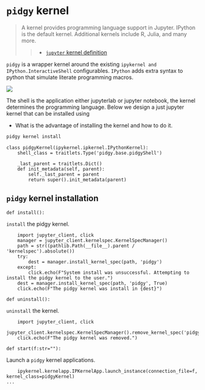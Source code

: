 # `pidgy` kernel

> A kernel provides programming language support in Jupyter. IPython is the default kernel. Additional kernels include R, Julia, and many more.
>
> > - [`jupyter` kernel definition](https://jupyter.readthedocs.io/en/latest/glossary.html#term-kernel)

`pidgy` is a wrapper kernel around the
existing `ipykernel and IPython.InteractiveShell` configurables.
`IPython` adds extra syntax to python that simulate literate programming
macros.

![](https://jupyter.readthedocs.io/en/latest/_images/other_kernels.png)

<!--

    import IPython, ipykernel.ipkernel, ipykernel.kernelapp, pidgy, traitlets, ipykernel.kernelspec, ipykernel.zmqshell, pathlib

-->

The shell is the application either jupyterlab or jupyter notebook, the kernel
determines the programming language. Below we design a just jupyter kernel that
can be installed using

- What is the advantage of installing the kernel and how to do it.

```bash
pidgy kernel install
```

    class pidgyKernel(ipykernel.ipkernel.IPythonKernel):
        shell_class = traitlets.Type('pidgy.base.pidgyShell')

        _last_parent = traitlets.Dict()
        def init_metadata(self, parent):
            self._last_parent = parent
            return super().init_metadata(parent)

## `pidgy` kernel installation

    def install():

`install` the pidgy kernel.

        import jupyter_client, click
        manager = jupyter_client.kernelspec.KernelSpecManager()
        path = str((pathlib.Path(__file__).parent / 'kernelspec').absolute())
        try:
            dest = manager.install_kernel_spec(path, 'pidgy')
        except:
            click.echo(F"System install was unsuccessful. Attempting to install the pidgy kernel to the user.")
        dest = manager.install_kernel_spec(path, 'pidgy', True)
        click.echo(F"The pidgy kernel was install in {dest}")

<!---->

    def uninstall():

`uninstall` the kernel.

        import jupyter_client, click
        jupyter_client.kernelspec.KernelSpecManager().remove_kernel_spec('pidgy')
        click.echo(F"The pidgy kernel was removed.")

<!---->

    def start(f:str=""):

Launch a `pidgy` kernel applications.

        ipykernel.kernelapp.IPKernelApp.launch_instance(connection_file=f, kernel_class=pidgyKernel)
    ...
